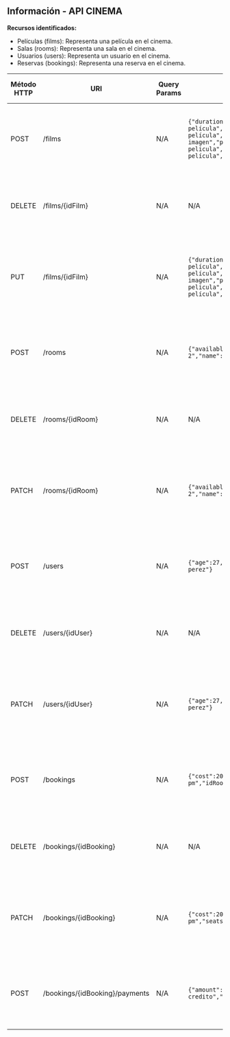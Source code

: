 ## Información - API CINEMA

**Recursos identificados:**
- Películas (films): Representa una película en el cinema.
- Salas (rooms): Representa una sala en el cinema.
- Usuarios (users): Representa un usuario en el cinema.
- Reservas (bookings): Representa una reserva en el cinema.


| Método HTTP                     | URI                            | Query Params | Cuerpo de la Petición                                                                                                                                                                            | Cuerpo de la Respuesta                                                                                                                                                                                        | Códigos de Respuesta                                                       |
|---------------------------------|--------------------------------|--------------|--------------------------------------------------------------------------------------------------------------------------------------------------------------------------------------------------|---------------------------------------------------------------------------------------------------------------------------------------------------------------------------------------------------------------|----------------------------------------------------------------------------|
| POST                            | /films                         | N/A          | `{"duration":"Duracion de la película","gender":"Genero de la película","image":"url de imagen","puntuation":"Puntiación de la pelicula","synopsis":"Sinopsis de la película","title":"titulo"}` | `{"idFilm":321,"duration":"Duracion de la película","gender":"Genero de la película","image":"url de imagen","puntuation":"Puntiación de la pelicula","synopsis":"Sinopsis de la película","title":"titulo"}` | 201 Created<br/>400 Bad Request<br/>500 Internal Server Error              |
| DELETE                          | /films/{idFilm}                | N/A          | N/A                                                                                                                                                                                              | `{"message":"Deleted film"}`                                                                                                                                                                                  | 200 OK<br/>404 Not Found<br/>500 Internal Server Error                     |
| PUT                             | /films/{idFilm}                | N/A          | `{"duration":"Duracion de la película","gender":"Genero de la película","image":"url de imagen","puntuation":"Puntiación de la pelicula","synopsis":"Sinopsis de la película","title":"titulo"}` | `{"idFilm":321,"duration":"Duracion de la película","gender":"Genero de la película","image":"url de imagen","puntuation":"Puntiación de la pelicula","synopsis":"Sinopsis de la película","title":"titulo"}` | 200 OK<br/>400 Bad Request<br/>404 Not Found<br/>500 Internal Server Error |
| POST                            | /rooms                         | N/A          | `{"availableSeats":10,"capacity":100,"location":"Piso 2","name":"nombre de la sala"}`                                                                                                            | `{"idRoom":1,"availableSeats":10,"capacity":100,"location":"Piso 2","name":"nombre de la sala"}`                                                                                                              | 201 Created<br/>400 Bad Request<br/>500 Internal Server Error              |
| DELETE                          | /rooms/{idRoom}                | N/A          | N/A                                                                                                                                                                                              | `{"message":"Deleted room"}`                                                                                                                                                                                  | 200 OK<br/>404 Not Found<br/>500 Internal Server Error                     |
| PATCH                           | /rooms/{idRoom}                | N/A          | `{"availableSeats":10,"capacity":100,"location":"Piso 2","name":"nombre de la sala"}`                                                                                                            | `{"idRoom":1,"availableSeats":10,"capacity":100,"location":"Piso 2","name":"nombre de la sala"}`                                                                                                              | 200 OK<br/>400 Bad Request<br/>404 Not Found<br/>500 Internal Server Error |
| POST                            | /users                         | N/A          | `{"age":27,"identification":"123456789","name":"Pepito perez"}`                                                                                                                                  | `{"userId":1,"age":27,"identification":"123456789","name":"Pepito perez"}`                                                                                                                                    | 201 Created<br/>400 Bad Request<br/>500 Internal Server Error              |
| DELETE                          | /users/{idUser}                | N/A          | N/A                                                                                                                                                                                              | `{"message":"Deleted user"}`                                                                                                                                                                                  | 200 OK<br/>404 Not Found<br/>500 Internal Server Error                     |
| PATCH                           | /users/{idUser}                | N/A          | `{"age":27,"identification":"123456789","name":"Pepito perez"}`                                                                                                                                  | `{"userId":1,"age":27,"identification":"123456789","name":"Pepito perez"}`                                                                                                                                    | 200 OK<br/>400 Bad Request<br/>404 Not Found<br/>500 Internal Server Error |
| POST                            | /bookings                      | N/A          | `{"cost":200,"dateBooking":"2023-01-30 05:00 pm","idRoom":1,"idUser":1,"seatsNumber":4}`                                                                                                         | `{"idBooking":1,"cost":200,"dateBooking":"2023-01-30 05:00 pm","idRoom":1,"idUser":1,"seatsNumber":4}`                                                                                                        | 201 Created<br/>400 Bad Request<br/>500 Internal Server Error              |
| DELETE                          | /bookings/{idBooking}          | N/A          | N/A                                                                                                                                                                                              | `{"message":"Deleted booking"}`                                                                                                                                                                               | 200 OK<br/>404 Not Found<br/>500 Internal Server Error                     |
| PATCH                           | /bookings/{idBooking}          | N/A          | `{"cost":200,"dateBooking":"2023-01-30 05:00 pm","seatsNumber":4}`                                                                                                                               | `{"idBooking":1,"cost":200,"dateBooking":"2023-01-30 05:00 pm","idRoom":1,"idUser":1,"seatsNumber":4}`                                                                                                        | 200 OK<br/>400 Bad Request<br/>404 Not Found<br/>500 Internal Server Error |
| POST                            | /bookings/{idBooking}/payments | N/A          | `{"amount":200,"paymentType":"Tarjeta de credito","transactionStatus":"Confirmado"}`                                                                                                             | `{"idPayment":1,"amount":200,"paymentType":"Tarjeta de credito","transactionStatus":"Confirmado"}`                                                                                                            | 201 Created<br/>400 Bad Request<br/>500 Internal Server Error              |